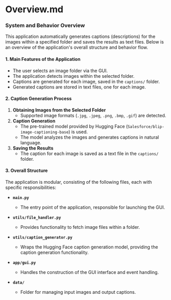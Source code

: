 # Overview.md

### System and Behavior Overview
This application automatically generates captions (descriptions) for the images within a specified folder and saves the results as text files. Below is an overview of the application's overall structure and behavior flow.

#### 1. **Main Features of the Application**
- The user selects an image folder via the GUI.
- The application detects images within the selected folder.
- Captions are generated for each image, saved in the `captions/` folder.
- Generated captions are stored in text files, one for each image.

#### 2. **Caption Generation Process**
1. **Obtaining Images from the Selected Folder**
   - Supported image formats (`.jpg`, `.jpeg`, `.png`, `.bmp`, `.gif`) are detected.
2. **Caption Generation**
   - The pre-trained model provided by Hugging Face (`Salesforce/blip-image-captioning-base`) is used.
   - The model analyzes the images and generates captions in natural language.
3. **Saving the Results**
   - The caption for each image is saved as a text file in the `captions/` folder.

#### 3. **Overall Structure**
The application is modular, consisting of the following files, each with specific responsibilities:

- **`main.py`**
  - The entry point of the application, responsible for launching the GUI.
  
- **`utils/file_handler.py`**
  - Provides functionality to fetch image files within a folder.
  
- **`utils/caption_generator.py`**
  - Wraps the Hugging Face caption generation model, providing the caption generation functionality.

- **`app/gui.py`**
  - Handles the construction of the GUI interface and event handling.

- **`data/`**
  - Folder for managing input images and output captions.
